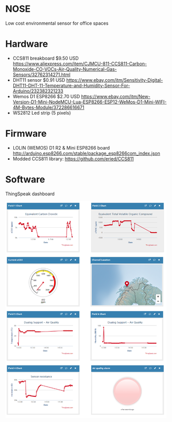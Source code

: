 # NOSE
Low cost environmental sensor for office spaces

# Hardware
* CCS811 breakboard $9.50 USD https://www.aliexpress.com/item/CJMCU-811-CCS811-Carbon-Monoxide-CO-VOCs-Air-Quality-Numerical-Gas-Sensors/32762314271.html
* DHT11 sensor $0.91 USD https://www.ebay.com/itm/Sensitivity-Digital-DHT11-DHT-11-Temperature-and-Humidity-Sensor-For-Arduino/232382321233
* Wemos D1 ESP8266 $2.70 USD https://www.ebay.com/itm/New-Version-D1-Mini-NodeMCU-Lua-ESP8266-ESP12-WeMos-D1-Mini-WIFI-4M-Bytes-Module/372286616671
* WS2812 Led strip (5 pixels)

# Firmware
* LOLIN (WEMOS) D1 R2 & Mini ESP8266 board http://arduino.esp8266.com/stable/package_esp8266com_index.json
* Modded CCS811 library: https://github.com/eried/CCS811

# Software
ThingSpeak dashboard

![](dashboard.PNG)
